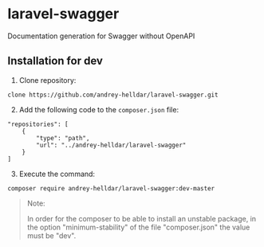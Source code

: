 # laravel-swagger

Documentation generation for Swagger without OpenAPI

## Installation for dev

1. Clone repository:
```
clone https://github.com/andrey-helldar/laravel-swagger.git
```

2. Add the following code to the `composer.json` file:
```
"repositories": [
    {
        "type": "path",
        "url": "../andrey-helldar/laravel-swagger"
    }
]
```

3. Execute the command:
```
composer require andrey-helldar/laravel-swagger:dev-master
```

> Note:
> 
> In order for the composer to be able to install an unstable package, in the option "minimum-stability" of the file "composer.json" the value must be "dev".
